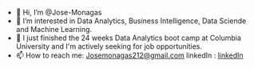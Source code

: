 - 👋 Hi, I’m @Jose-Monagas
- 👀 I’m interested in Data Analytics, Business Intelligence, Data Sciende and Machine Learning. 
- 🌱 I just finished the 24 weeks Data Analytics boot camp at Columbia University and I'm actively seeking for job opportunities.
- 📫 How to reach me:
Josemonagas212@gmail.com 
linkedIn : [linkedIn](https://www.linkedin.com/in/jose-monagas-523183b3/)

<!---
Jose-Monagas/Jose-Monagas is a ✨ special ✨ repository because its `README.md` (this file) appears on your GitHub profile.
You can click the Preview link to take a look at your changes.
--->
